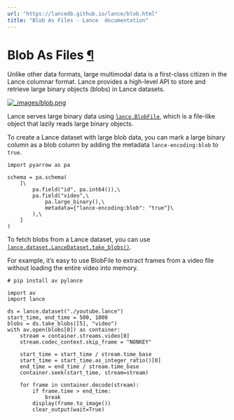 ```yaml
---
url: "https://lancedb.github.io/lance/blob.html"
title: "Blob As Files - Lance  documentation"
---
```


# Blob As Files [¶](https://lancedb.github.io/lance/blob.html\#blob-as-files "Link to this heading")

Unlike other data formats, large multimodal data is a first-class citizen in the Lance columnar format.
Lance provides a high-level API to store and retrieve large binary objects (blobs) in Lance datasets.

[![_images/blob.png](https://lancedb.github.io/lance/_images/blob.png)](https://lancedb.github.io/lance/_images/blob.png)

Lance serves large binary data using [`lance.BlobFile`](https://lancedb.github.io/lance/api/python/BlobFile.html "lance.BlobFile — Represents a blob in a Lance dataset as a file-like object."), which
is a file-like object that lazily reads large binary objects.

To create a Lance dataset with large blob data, you can mark a large binary column as a blob column by
adding the metadata `lance-encoding:blob` to `true`.

```
import pyarrow as pa

schema = pa.schema(
    [\
        pa.field("id", pa.int64()),\
        pa.field("video",\
            pa.large_binary(),\
            metadata={"lance-encoding:blob": "true"}\
        ),\
    ]
)

```

To fetch blobs from a Lance dataset, you can use [`lance.dataset.LanceDataset.take_blobs()`](https://lancedb.github.io/lance/api/py_modules.html#lance.dataset.LanceDataset.take_blobs "lance.dataset.LanceDataset.take_blobs — Select blobs by row IDs.").

For example, it’s easy to use BlobFile to extract frames from a video file without
loading the entire video into memory.

```
# pip install av pylance

import av
import lance

ds = lance.dataset("./youtube.lance")
start_time, end_time = 500, 1000
blobs = ds.take_blobs([5], "video")
with av.open(blobs[0]) as container:
    stream = container.streams.video[0]
    stream.codec_context.skip_frame = "NONKEY"

    start_time = start_time / stream.time_base
    start_time = start_time.as_integer_ratio()[0]
    end_time = end_time / stream.time_base
    container.seek(start_time, stream=stream)

    for frame in container.decode(stream):
        if frame.time > end_time:
            break
        display(frame.to_image())
        clear_output(wait=True)

```